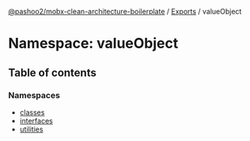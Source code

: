 [@pashoo2/mobx-clean-architecture-boilerplate](../README.md) / [Exports](../modules.md) / valueObject

# Namespace: valueObject

## Table of contents

### Namespaces

- [classes](valueobject.classes.md)
- [interfaces](valueobject.interfaces.md)
- [utilities](valueobject.utilities.md)

